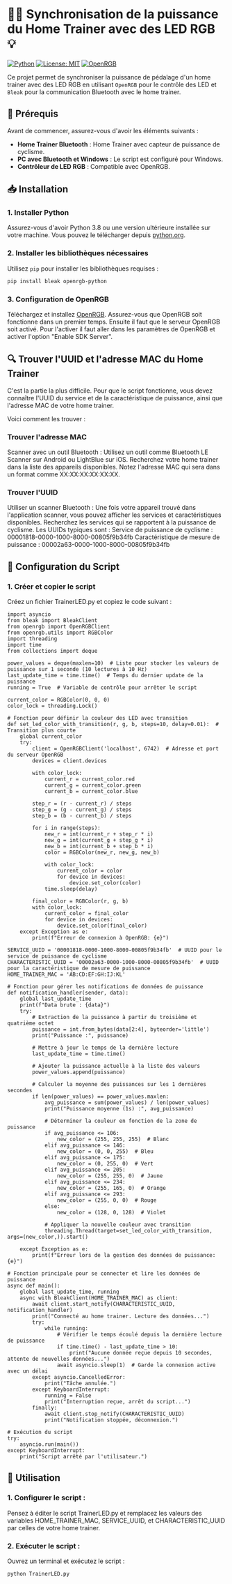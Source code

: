 # 🚴‍♂️ Synchronisation de la puissance du Home Trainer avec des LED RGB 💡

[![Python](https://img.shields.io/badge/Python-3.8%2B-blue)](https://www.python.org/)
[![License: MIT](https://img.shields.io/badge/License-MIT-yellow.svg)](https://opensource.org/licenses/MIT)
[![OpenRGB](https://img.shields.io/badge/OpenRGB-Compatible-green)](https://openrgb.org/)

Ce projet permet de synchroniser la puissance de pédalage d'un home trainer avec des LED RGB en utilisant `OpenRGB` pour le contrôle des LED et `Bleak` pour la communication Bluetooth avec le home trainer.

## 🌟 Prérequis

Avant de commencer, assurez-vous d'avoir les éléments suivants :

- **Home Trainer Bluetooth** : Home Trainer avec capteur de puissance de cyclisme.
- **PC avec Bluetooth et Windows** : Le script est configuré pour Windows.
- **Contrôleur de LED RGB** : Compatible avec OpenRGB.

## 📥 Installation

### 1. Installer Python

Assurez-vous d'avoir Python 3.8 ou une version ultérieure installée sur votre machine. Vous pouvez le télécharger depuis [python.org](https://www.python.org/downloads/).

### 2. Installer les bibliothèques nécessaires

Utilisez `pip` pour installer les bibliothèques requises :

```sh
pip install bleak openrgb-python
```
### 3. Configuration de OpenRGB

Téléchargez et installez [OpenRGB](https://openrgb.org/). Assurez-vous que OpenRGB soit fonctionne dans un premier temps.
Ensuite il faut que le serveur OpenRGB soit activé. Pour l'activer il faut aller dans les paramètres de OpenRGB et activer l'option "Enable SDK Server".

## 🔍 Trouver l'UUID et l'adresse MAC du Home Trainer

C'est la partie la plus difficile. Pour que le script fonctionne, vous devez connaître l'UUID du service et de la caractéristique de puissance, ainsi que l'adresse MAC de votre home trainer. 

Voici comment les trouver :

### Trouver l'adresse MAC

Scanner avec un outil Bluetooth :
Utilisez un outil comme Bluetooth LE Scanner sur Android ou LightBlue sur iOS.
Recherchez votre home trainer dans la liste des appareils disponibles.
Notez l'adresse MAC qui sera dans un format comme XX:XX:XX:XX:XX:XX.

### Trouver l'UUID

Utiliser un scanner Bluetooth :
Une fois votre appareil trouvé dans l'application scanner, vous pouvez afficher les services et caractéristiques disponibles.
Recherchez les services qui se rapportent à la puissance de cyclisme. Les UUIDs typiques sont :
Service de puissance de cyclisme : 00001818-0000-1000-8000-00805f9b34fb
Caractéristique de mesure de puissance : 00002a63-0000-1000-8000-00805f9b34fb

## 📝 Configuration du Script

### 1. Créer et copier le script

Créez un fichier TrainerLED.py et copiez le code suivant :

```
import asyncio
from bleak import BleakClient
from openrgb import OpenRGBClient
from openrgb.utils import RGBColor
import threading
import time
from collections import deque

power_values = deque(maxlen=10)  # Liste pour stocker les valeurs de puissance sur 1 seconde (10 lectures à 10 Hz)
last_update_time = time.time()  # Temps du dernier update de la puissance
running = True  # Variable de contrôle pour arrêter le script

current_color = RGBColor(0, 0, 0)
color_lock = threading.Lock()

# Fonction pour définir la couleur des LED avec transition
def set_led_color_with_transition(r, g, b, steps=10, delay=0.01):  # Transition plus courte
    global current_color
    try:
        client = OpenRGBClient('localhost', 6742)  # Adresse et port du serveur OpenRGB
        devices = client.devices

        with color_lock:
            current_r = current_color.red
            current_g = current_color.green
            current_b = current_color.blue

        step_r = (r - current_r) / steps
        step_g = (g - current_g) / steps
        step_b = (b - current_b) / steps

        for i in range(steps):
            new_r = int(current_r + step_r * i)
            new_g = int(current_g + step_g * i)
            new_b = int(current_b + step_b * i)
            color = RGBColor(new_r, new_g, new_b)

            with color_lock:
                current_color = color
                for device in devices:
                    device.set_color(color)
            time.sleep(delay)

        final_color = RGBColor(r, g, b)
        with color_lock:
            current_color = final_color
            for device in devices:
                device.set_color(final_color)
    except Exception as e:
        print(f"Erreur de connexion à OpenRGB: {e}")

SERVICE_UUID = '00001818-0000-1000-8000-00805f9b34fb'  # UUID pour le service de puissance de cyclisme
CHARACTERISTIC_UUID = '00002a63-0000-1000-8000-00805f9b34fb'  # UUID pour la caractéristique de mesure de puissance
HOME_TRAINER_MAC = 'AB:CD:EF:GH:IJ:KL'

# Fonction pour gérer les notifications de données de puissance
def notification_handler(sender, data):
    global last_update_time
    print(f"Data brute : {data}")
    try:
        # Extraction de la puissance à partir du troisième et quatrième octet
        puissance = int.from_bytes(data[2:4], byteorder='little')
        print("Puissance :", puissance)
        
        # Mettre à jour le temps de la dernière lecture
        last_update_time = time.time()

        # Ajouter la puissance actuelle à la liste des valeurs
        power_values.append(puissance)

        # Calculer la moyenne des puissances sur les 1 dernières secondes
        if len(power_values) == power_values.maxlen:
            avg_puissance = sum(power_values) / len(power_values)
            print("Puissance moyenne (1s) :", avg_puissance)

            # Déterminer la couleur en fonction de la zone de puissance
            if avg_puissance <= 106:
                new_color = (255, 255, 255)  # Blanc
            elif avg_puissance <= 146:
                new_color = (0, 0, 255)  # Bleu
            elif avg_puissance <= 175:
                new_color = (0, 255, 0)  # Vert
            elif avg_puissance <= 205:
                new_color = (255, 255, 0)  # Jaune
            elif avg_puissance <= 234:
                new_color = (255, 165, 0)  # Orange
            elif avg_puissance <= 293:
                new_color = (255, 0, 0)  # Rouge
            else:
                new_color = (128, 0, 128)  # Violet

            # Appliquer la nouvelle couleur avec transition
            threading.Thread(target=set_led_color_with_transition, args=(new_color,)).start()
        
    except Exception as e:
        print(f"Erreur lors de la gestion des données de puissance: {e}")

# Fonction principale pour se connecter et lire les données de puissance
async def main():
    global last_update_time, running
    async with BleakClient(HOME_TRAINER_MAC) as client:
        await client.start_notify(CHARACTERISTIC_UUID, notification_handler)
        print("Connecté au home trainer. Lecture des données...")
        try:
            while running:
                # Vérifier le temps écoulé depuis la dernière lecture de puissance
                if time.time() - last_update_time > 10:
                    print("Aucune donnée reçue depuis 10 secondes, attente de nouvelles données...")
                await asyncio.sleep(1)  # Garde la connexion active avec un délai
        except asyncio.CancelledError:
            print("Tâche annulée.")
        except KeyboardInterrupt:
            running = False
            print("Interruption reçue, arrêt du script...")
        finally:
            await client.stop_notify(CHARACTERISTIC_UUID)
            print("Notification stoppée, déconnexion.")

# Exécution du script
try:
    asyncio.run(main())
except KeyboardInterrupt:
    print("Script arrêté par l'utilisateur.")
```

## 🚀 Utilisation

### 1. Configurer le script :
Pensez à éditer le script TrainerLED.py et remplacez les valeurs des variables HOME_TRAINER_MAC, SERVICE_UUID, et CHARACTERISTIC_UUID par celles de votre home trainer.

### 2. Exécuter le script :
Ouvrez un terminal et exécutez le script :
```
python TrainerLED.py
```


